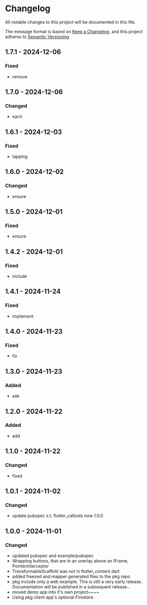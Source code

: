 # Changelog
All notable changes to this project will be documented in this file.

The message format is based on [Keep a Changelog](https://keepachangelog.com/en/1.0.0/),
and this project adheres to [Semantic Versioning](https://semver.org/spec/v2.0.0.html).

## 1.7.1 - 2024-12-06
### Fixed
- remove

## 1.7.0 - 2024-12-06
### Changed
- each

## 1.6.1 - 2024-12-03
### Fixed
- tapping

## 1.6.0 - 2024-12-02
### Changed
- ensure

## 1.5.0 - 2024-12-01
### Fixed
- ensure

## 1.4.2 - 2024-12-01
### Fixed
- include

## 1.4.1 - 2024-11-24
### Fixed
- implement

## 1.4.0 - 2024-11-23
### Fixed
- fix

## 1.3.0 - 2024-11-23
### Added
- ask

## 1.2.0 - 2024-11-22
### Added
- add

## 1.1.0 - 2024-11-22
### Changed
- fixed

## 1.0.1 - 2024-11-02
### Changed
- update pubspec s.t. flutter\_callouts now 1.0.0

## 1.0.0 - 2024-11-01
### Changed
- updated pubspec and example/pubspec
- Wrapping buttons, that are in an overlay above an IFrame, PointerInterceptor
- TransformableScaffold was not in flutter\_content.dart
- added freezed and mapper generated files to the pkg repo
- pkg include only a web example. This is still a very early release. Documentation will be published in a subsequent release...
- moved demo app into it's own project\~\~\~\~
- Using pkg client app's optional Firestore.
